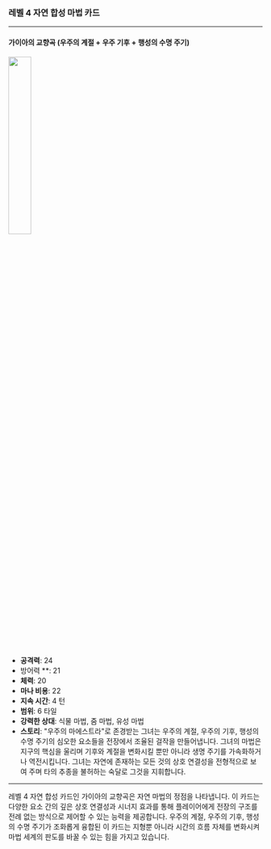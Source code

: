 ### 레벨 4 자연 합성 마법 카드

---

#### 가이아의 교향곡 (우주의 계절 + 우주 기후 + 행성의 수명 주기)
  <img src="./Harbinger of the Cosmos.png" width="30%"></img>

- **공격력**: 24
- 방어력 **: 21
- **체력**: 20
- **마나 비용**: 22
- **지속 시간**: 4 턴
- **범위**: 6 타일
- **강력한 상대**: 식물 마법, 줌 마법, 유성 마법
- **스토리**: "우주의 마에스트라"로 존경받는 그녀는 우주의 계절, 우주의 기후, 행성의 수명 주기의 심오한 요소들을 전장에서 조율된 걸작을 만들어냅니다. 그녀의 마법은 지구의 핵심을 울리며 기후와 계절을 변화시킬 뿐만 아니라 생명 주기를 가속화하거나 역전시킵니다. 그녀는 자연에 존재하는 모든 것의 상호 연결성을 전형적으로 보여 주며 타의 추종을 불허하는 숙달로 그것을 지휘합니다.

---

레벨 4 자연 합성 카드인 가이아의 교향곡은 자연 마법의 정점을 나타냅니다. 이 카드는 다양한 요소 간의 깊은 상호 연결성과 시너지 효과를 통해 플레이어에게 전장의 구조를 전례 없는 방식으로 제어할 수 있는 능력을 제공합니다. 우주의 계절, 우주의 기후, 행성의 수명 주기가 조화롭게 융합된 이 카드는 지형뿐 아니라 시간의 흐름 자체를 변화시켜 마법 세계의 판도를 바꿀 수 있는 힘을 가지고 있습니다.